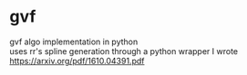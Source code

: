 # gvf
gvf algo implementation in python  
uses rr's spline generation through a python wrapper I wrote  
https://arxiv.org/pdf/1610.04391.pdf
